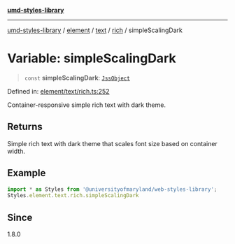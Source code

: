 [**umd-styles-library**](../../../../../../README.md)

***

[umd-styles-library](../../../../../../modules.md) / [element](../../../../../README.md) / [text](../../../README.md) / [rich](../README.md) / simpleScalingDark

# Variable: simpleScalingDark

> `const` **simpleScalingDark**: [`JssObject`](../../../../../../utilities/namespaces/transform/type-aliases/JssObject.md)

Defined in: [element/text/rich.ts:252](https://github.com/UMD-Digital/design-system/blob/ed6189804bf5f4c4fcbe5325b54aac33ac48d614/packages/styles/source/element/text/rich.ts#L252)

Container-responsive simple rich text with dark theme.

## Returns

Simple rich text with dark theme that scales font size based on container width.

## Example

```typescript
import * as Styles from '@universityofmaryland/web-styles-library';
Styles.element.text.rich.simpleScalingDark
```

## Since

1.8.0
